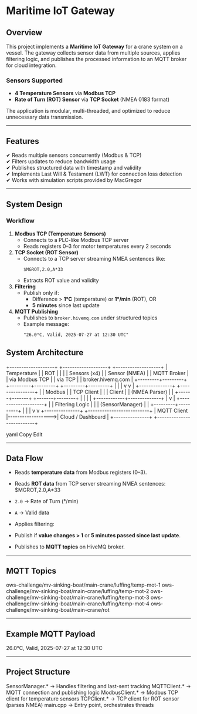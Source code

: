 # Maritime IoT Gateway

## **Overview**
This project implements a **Maritime IoT Gateway** for a crane system on a vessel. The gateway collects sensor data from multiple sources, applies filtering logic, and publishes the processed information to an MQTT broker for cloud integration.

### **Sensors Supported**
- **4 Temperature Sensors** via **Modbus TCP**
- **Rate of Turn (ROT) Sensor** via **TCP Socket** (NMEA 0183 format)

The application is modular, multi-threaded, and optimized to reduce unnecessary data transmission.

---

## **Features**
✔ Reads multiple sensors concurrently (Modbus & TCP)  
✔ Filters updates to reduce bandwidth usage  
✔ Publishes structured data with timestamp and validity  
✔ Implements Last Will & Testament (LWT) for connection loss detection  
✔ Works with simulation scripts provided by MacGregor  

---

## **System Design**
### **Workflow**
1. **Modbus TCP (Temperature Sensors)**
   - Connects to a PLC-like Modbus TCP server
   - Reads registers 0–3 for motor temperatures every 2 seconds
2. **TCP Socket (ROT Sensor)**
   - Connects to a TCP server streaming NMEA sentences like:
     ```
     $MGROT,2.0,A*33
     ```
   - Extracts ROT value and validity
3. **Filtering**
   - Publish only if:
     - Difference > **1°C** (temperature) or **1°/min** (ROT), OR
     - **5 minutes** since last update
4. **MQTT Publishing**
   - Publishes to `broker.hivemq.com` under structured topics
   - Example message:
     ```
     "26.0°C, Valid, 2025-07-27 at 12:30 UTC"
     ```

## **System Architecture**
+-------------------+ +-------------------+ +-------------------+
| Temperature | | ROT | | |
| Sensors (x4) | | Sensor (NMEA) | | MQTT Broker |
| via Modbus TCP | | via TCP | | broker.hivemq.com |
+---------+---------+ +---------+---------+ +---------+---------+
| | |
v v |
+--------------+ +----------------+ |
| Modbus | | TCP Client | |
| Client | | (NMEA Parser) | |
+------+-------+ +-------+--------+ |
| | |
+------------+--------------+ |
v |
+--------------------+ |
| Filtering Logic | |
| (SensorManager) | |
+---------+----------+ |
| |
v v
+---------------+ +--------------------------+
| MQTT Client |------------------>| Cloud / Dashboard |
+---------------+ +--------------------------+

yaml
Copy
Edit

---

## **Data Flow**
- Reads **temperature data** from Modbus registers (0–3).
- Reads **ROT data** from TCP server streaming NMEA sentences:
$MGROT,2.0,A*33


- `2.0` → Rate of Turn (°/min)
- `A` → Valid data
- Applies filtering:
- Publish if **value changes > 1** or **5 minutes passed since last update**.
- Publishes to **MQTT topics** on HiveMQ broker.

---

## **MQTT Topics**
ows-challenge/mv-sinking-boat/main-crane/luffing/temp-mot-1
ows-challenge/mv-sinking-boat/main-crane/luffing/temp-mot-2
ows-challenge/mv-sinking-boat/main-crane/luffing/temp-mot-3
ows-challenge/mv-sinking-boat/main-crane/luffing/temp-mot-4
ows-challenge/mv-sinking-boat/main-crane/rot

---

## **Example MQTT Payload**
26.0°C, Valid, 2025-07-27 at 12:30 UTC

---

## **Project Structure**
SensorManager.* -> Handles filtering and last-sent tracking
MQTTClient.* -> MQTT connection and publishing logic
ModbusClient.* -> Modbus TCP client for temperature sensors
TCPClient.* -> TCP client for ROT sensor (parses NMEA)
main.cpp -> Entry point, orchestrates threads

